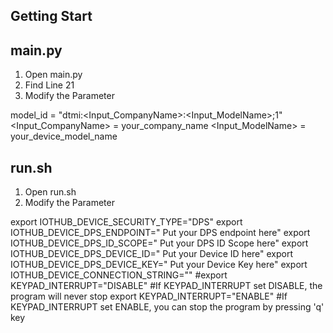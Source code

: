## Getting Start


## main.py
1. Open main.py
2. Find Line 21
3. Modify the Parameter

model_id = "dtmi:<Input_CompanyName>:<Input_ModelName>;1"
<Input_CompanyName> = your_company_name
<Input_ModelName> = your_device_model_name


## run.sh
1. Open run.sh
2. Modify the Parameter

export IOTHUB_DEVICE_SECURITY_TYPE="DPS"
export IOTHUB_DEVICE_DPS_ENDPOINT=" Put your DPS endpoint here"
export IOTHUB_DEVICE_DPS_ID_SCOPE=" Put your DPS ID Scope here"
export IOTHUB_DEVICE_DPS_DEVICE_ID=" Put your Device ID here"
export IOTHUB_DEVICE_DPS_DEVICE_KEY=" Put your Device Key here"
export IOTHUB_DEVICE_CONNECTION_STRING=""
#export KEYPAD_INTERRUPT="DISABLE" #If KEYPAD_INTERRUPT set DISABLE, the program will never stop
export KEYPAD_INTERRUPT="ENABLE" #If KEYPAD_INTERRUPT set ENABLE, you can stop the program by pressing 'q' key

